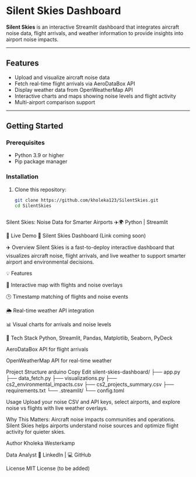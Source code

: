 # Silent Skies Dashboard

**Silent Skies** is an interactive Streamlit dashboard that integrates aircraft noise data, flight arrivals, and weather information to provide insights into airport noise impacts.

---

## Features

- Upload and visualize aircraft noise data  
- Fetch real-time flight arrivals via AeroDataBox API  
- Display weather data from OpenWeatherMap API  
- Interactive charts and maps showing noise levels and flight activity  
- Multi-airport comparison support  

---

## Getting Started

### Prerequisites

- Python 3.9 or higher  
- Pip package manager  

### Installation

1. Clone this repository:

   ```bash
   git clone https://github.com/kholeka123/SilentSkies.git
   cd SilentSkies
   
   

Silent Skies: Noise Data for Smarter Airports ✈️🌍
Python | Streamlit


🚀 Live Demo
🔗 Silent Skies Dashboard (Link coming soon)

✈️ Overview
Silent Skies is a fast-to-deploy interactive dashboard that visualizes aircraft noise, flight arrivals, and live weather to support smarter airport and environmental decisions.

💡 Features

📍 Interactive map with flights and noise overlays

🕒 Timestamp matching of flights and noise events

🌦️ Real-time weather API integration

📊 Visual charts for arrivals and noise levels


🔧 Tech Stack
Python, Streamlit, Pandas, Matplotlib, Seaborn, PyDeck

AeroDataBox API for flight arrivals

OpenWeatherMap API for real-time weather


Project Structure
arduino
Copy
Edit
silent-skies-dashboard/
├── app.py
├── data_fetch.py
├── visualizations.py
├── cs2_environmental_impacts.csv
├── cs2_projects_summary.csv
├── requirements.txt
└── .streamlit/
    └── config.toml
    
    
Usage
Upload your noise CSV and API keys, select airports, and explore noise vs flights with live weather overlays.


Why This Matters:
Aircraft noise impacts communities and operations. Silent Skies helps airports understand noise sources and optimize flight activity for quieter skies.


Author
Kholeka Westerkamp

Data Analyst
🔗 LinkedIn | 💻 GitHub

License
MIT License (to be added)
